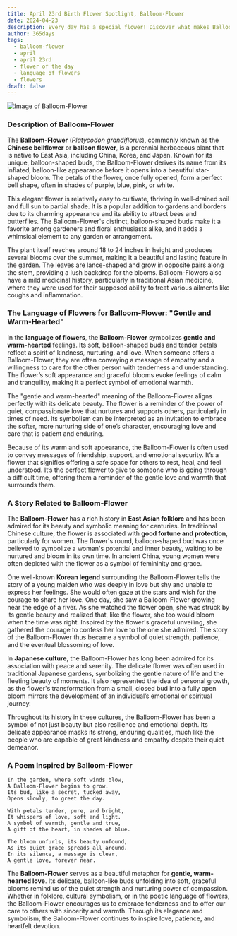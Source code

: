 ```yaml
---
title: April 23rd Birth Flower Spotlight, Balloom-Flower
date: 2024-04-23
description: Every day has a special flower! Discover what makes Balloom-Flower unique as today’s birth flower and its symbolic meaning.
author: 365days
tags:
  - balloom-flower
  - april
  - april 23rd
  - flower of the day
  - language of flowers
  - flowers
draft: false
---
```


![Image of Balloom-Flower](https://cdn.pixabay.com/photo/2018/11/30/16/48/bellflower-flower-3848146_1280.jpg#center)


### Description of Balloom-Flower

The **Balloom-Flower** (_Platycodon grandiflorus_), commonly known as the **Chinese bellflower** or **balloon flower**, is a perennial herbaceous plant that is native to East Asia, including China, Korea, and Japan. Known for its unique, balloon-shaped buds, the Balloom-Flower derives its name from its inflated, balloon-like appearance before it opens into a beautiful star-shaped bloom. The petals of the flower, once fully opened, form a perfect bell shape, often in shades of purple, blue, pink, or white.

This elegant flower is relatively easy to cultivate, thriving in well-drained soil and full sun to partial shade. It is a popular addition to gardens and borders due to its charming appearance and its ability to attract bees and butterflies. The Balloom-Flower's distinct, balloon-shaped buds make it a favorite among gardeners and floral enthusiasts alike, and it adds a whimsical element to any garden or arrangement.

The plant itself reaches around 18 to 24 inches in height and produces several blooms over the summer, making it a beautiful and lasting feature in the garden. The leaves are lance-shaped and grow in opposite pairs along the stem, providing a lush backdrop for the blooms. Balloom-Flowers also have a mild medicinal history, particularly in traditional Asian medicine, where they were used for their supposed ability to treat various ailments like coughs and inflammation.

### The Language of Flowers for Balloom-Flower: "Gentle and Warm-Hearted"

In the **language of flowers**, the **Balloom-Flower** symbolizes **gentle and warm-hearted** feelings. Its soft, balloon-shaped buds and tender petals reflect a spirit of kindness, nurturing, and love. When someone offers a Balloom-Flower, they are often conveying a message of empathy and a willingness to care for the other person with tenderness and understanding. The flower’s soft appearance and graceful blooms evoke feelings of calm and tranquility, making it a perfect symbol of emotional warmth.

The "gentle and warm-hearted" meaning of the Balloom-Flower aligns perfectly with its delicate beauty. The flower is a reminder of the power of quiet, compassionate love that nurtures and supports others, particularly in times of need. Its symbolism can be interpreted as an invitation to embrace the softer, more nurturing side of one’s character, encouraging love and care that is patient and enduring.

Because of its warm and soft appearance, the Balloom-Flower is often used to convey messages of friendship, support, and emotional security. It’s a flower that signifies offering a safe space for others to rest, heal, and feel understood. It’s the perfect flower to give to someone who is going through a difficult time, offering them a reminder of the gentle love and warmth that surrounds them.

### A Story Related to Balloom-Flower

The **Balloom-Flower** has a rich history in **East Asian folklore** and has been admired for its beauty and symbolic meaning for centuries. In traditional Chinese culture, the flower is associated with **good fortune and protection**, particularly for women. The flower's round, balloon-shaped bud was once believed to symbolize a woman's potential and inner beauty, waiting to be nurtured and bloom in its own time. In ancient China, young women were often depicted with the flower as a symbol of femininity and grace.

One well-known **Korean legend** surrounding the Balloom-Flower tells the story of a young maiden who was deeply in love but shy and unable to express her feelings. She would often gaze at the stars and wish for the courage to share her love. One day, she saw a Balloom-Flower growing near the edge of a river. As she watched the flower open, she was struck by its gentle beauty and realized that, like the flower, she too would bloom when the time was right. Inspired by the flower's graceful unveiling, she gathered the courage to confess her love to the one she admired. The story of the Balloom-Flower thus became a symbol of quiet strength, patience, and the eventual blossoming of love.

In **Japanese culture**, the Balloom-Flower has long been admired for its association with peace and serenity. The delicate flower was often used in traditional Japanese gardens, symbolizing the gentle nature of life and the fleeting beauty of moments. It also represented the idea of personal growth, as the flower's transformation from a small, closed bud into a fully open bloom mirrors the development of an individual’s emotional or spiritual journey.

Throughout its history in these cultures, the Balloom-Flower has been a symbol of not just beauty but also resilience and emotional depth. Its delicate appearance masks its strong, enduring qualities, much like the people who are capable of great kindness and empathy despite their quiet demeanor.

### A Poem Inspired by Balloom-Flower

```
In the garden, where soft winds blow,  
A Balloom-Flower begins to grow.  
Its bud, like a secret, tucked away,  
Opens slowly, to greet the day.  

With petals tender, pure, and bright,  
It whispers of love, soft and light.  
A symbol of warmth, gentle and true,  
A gift of the heart, in shades of blue.  

The bloom unfurls, its beauty unfound,  
As its quiet grace spreads all around.  
In its silence, a message is clear,  
A gentle love, forever near.  
```

The **Balloom-Flower** serves as a beautiful metaphor for **gentle, warm-hearted love**. Its delicate, balloon-like buds unfolding into soft, graceful blooms remind us of the quiet strength and nurturing power of compassion. Whether in folklore, cultural symbolism, or in the poetic language of flowers, the Balloom-Flower encourages us to embrace tenderness and to offer our care to others with sincerity and warmth. Through its elegance and symbolism, the Balloom-Flower continues to inspire love, patience, and heartfelt devotion.



